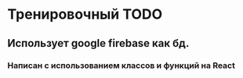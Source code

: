 # Тренировочный TODO
## Использует google firebase как бд. 
### Написан с использованием классов и функций на React
